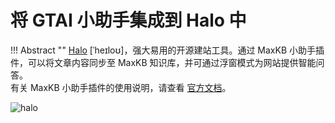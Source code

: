 # 将 GTAI 小助手集成到 Halo 中

!!! Abstract ""
    [Halo](https://github.com/halo-dev/halo) [ˈheɪloʊ]，强大易用的开源建站工具。通过 MaxKB 小助手插件，可以将文章内容同步至 MaxKB 知识库，并可通过浮窗模式为网站提供智能问答。       
    有关 MaxKB 小助手插件的使用说明，请查看 [官方文档](https://www.halo.run/store/apps/app-aWHcE)。

![halo](../img/FAQ/halo.png)